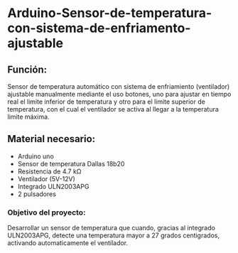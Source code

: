 # Arduino-Sensor-de-temperatura-con-sistema-de-enfriamento-ajustable

## Función:
Sensor de temperatura automático con sistema de enfriamiento (ventilador) ajustable manualmente mediante el uso botones, uno para ajustar en tiempo real el limite inferior de temperatura y otro para el limite superior de temperatura, con el cual el ventilador se activa al llegar a la temperatura limite máxima. 

## Material necesario:
* Arduino uno
* Sensor de temperatura Dallas 18b20
* Resistencia de 4.7 kΩ
* Ventilador (5V-12V)
* Integrado ULN2003APG
* 2 pulsadores

### Objetivo del proyecto:
Desarrollar un sensor de temperatura que cuando, gracias al integrado ULN2003APG, detecte una temperatura mayor a 27 grados centigrados, activando automaticamente el ventilador.
